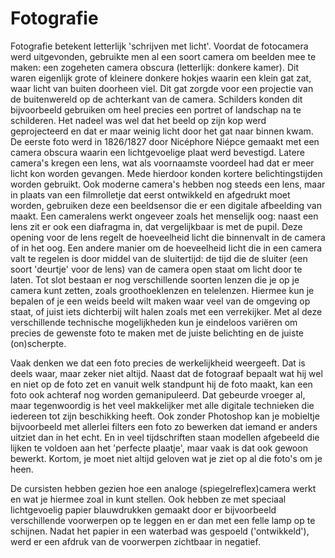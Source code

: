 # Fotografie
Fotografie betekent letterlijk 'schrijven met licht'. Voordat de fotocamera werd uitgevonden, gebruikte men al een soort camera om beelden mee te maken: een zogeheten camera obscura (letterlijk: donkere kamer). Dit waren eigenlijk grote of kleinere donkere hokjes waarin een klein gat zat, waar licht van buiten doorheen viel. Dit gat zorgde voor een projectie van de buitenwereld op de achterkant van de camera. Schilders konden dit bijvoorbeeld gebruiken om heel precies een portret of landschap na te schilderen. Het nadeel was wel dat het beeld op zijn kop werd geprojecteerd en dat er maar weinig licht door het gat naar binnen kwam. De eerste foto werd in 1826/1827 door Nicéphore Niépce gemaakt met een camera obscura waarin een lichtgevoelige plaat werd bevestigd. Latere camera's kregen een lens, wat als voornaamste voordeel had dat er meer licht kon worden gevangen. Mede hierdoor konden kortere belichtingstijden worden gebruikt. Ook moderne camera's hebben nog steeds een lens, maar in plaats van een filmrolletje dat eerst ontwikkeld en afgedrukt moet worden, gebruiken deze een beeldsensor die er een digitale afbeelding van maakt. Een cameralens werkt ongeveer zoals het menselijk oog: naast een lens zit er ook een diafragma in, dat vergelijkbaar is met de pupil. Deze opening voor de lens regelt de hoeveelheid licht die binnenvalt in de camera of in het oog. Een andere manier om de hoeveelheid licht die in een camera valt te regelen is door middel van de sluitertijd: de tijd die de sluiter (een soort 'deurtje' voor de lens) van de camera open staat om licht door te laten. Tot slot bestaan er nog verschillende soorten lenzen die je op je camera kunt zetten, zoals groothoeklenzen en telelenzen. Hiermee kun je bepalen of je een weids beeld wilt maken waar veel van de omgeving op staat, of juist iets dichterbij wilt halen zoals met een verrekijker. Met al deze verschillende technische mogelijkheden kun je eindeloos variëren om precies de gewenste foto te maken met de juiste belichting en de juiste (on)scherpte.

Vaak denken we dat een foto precies de werkelijkheid weergeeft. Dat is deels waar, maar zeker niet altijd. Naast dat de fotograaf bepaalt wat hij wel en niet op de foto zet en vanuit welk standpunt hij de foto maakt, kan een foto ook achteraf nog worden gemanipuleerd. Dat gebeurde vroeger al, maar tegenwoordig is het veel makkelijker met alle digitale technieken die iedereen tot zijn beschikking heeft. Ook zonder Photoshop kan je mobieltje bijvoorbeeld met allerlei filters een foto zo bewerken dat iemand er anders uitziet dan in het echt. En in veel tijdschriften staan modellen afgebeeld die lijken te voldoen aan het 'perfecte plaatje', maar vaak is dat ook gewoon bewerkt. Kortom, je moet niet altijd geloven wat je ziet op al die foto's om je heen.

De cursisten hebben gezien hoe een analoge (spiegelreflex)camera werkt en wat je hiermee zoal in kunt stellen. Ook hebben ze met speciaal lichtgevoelig papier blauwdrukken gemaakt door er bijvoorbeeld verschillende voorwerpen op te leggen en er dan met een felle lamp op te schijnen. Nadat het papier in een waterbad was gespoeld ('ontwikkeld'), werd er een afdruk van de voorwerpen zichtbaar in negatief.
